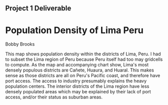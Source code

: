 ## Project 1 Deliverable

# Population Density of Lima Peru

Bobby Brooks

This map shows population density within the districts of Lima, Peru. I had to subset the Lima region of Peru because Peru itself had too may gridcells to compute. As the map and accompanying chart show, Lima's most densely populous districts are Cañete, Huaura, and Huaral. This makes sense as those districts are all on Peru's Pacific coast, and therefore have port access. The access to industry presumably explains the heavy population centers. The interior districts of the Lima region have less densely populated areas which may be explained by their lack of port access, and/or their status as suburban areas.
